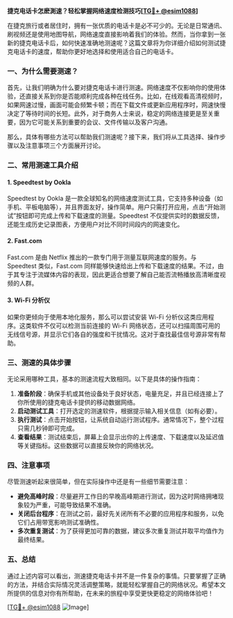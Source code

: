 **捷克电话卡怎麽測速？轻松掌握网络速度检测技巧[[TG💪+ @esim1088](https://t.me/s/esim1088)]**

在捷克旅行或者居住时，拥有一张优质的电话卡是必不可少的。无论是日常通讯、刷视频还是使用地图导航，网络速度直接影响着我们的体验。然而，当你拿到一张新的捷克电话卡后，如何快速准确地测速呢？这篇文章将为你详细介绍如何测试捷克电话卡的速度，帮助你更好地选择和使用适合自己的电话卡。

### 一、为什么需要测速？

首先，让我们明确为什么要对捷克电话卡进行测速。网络速度不仅影响你的使用体验，还直接关系到你是否能顺利完成各种在线任务。比如，在线观看高清视频时，如果网速过慢，画面可能会频繁卡顿；而在下载文件或更新应用程序时，网速快慢决定了等待时间的长短。此外，对于商务人士来说，稳定的网络连接更是至关重要，因为它可能关系到重要的会议、文件传输以及客户沟通。

那么，具体有哪些方法可以帮助我们测速呢？接下来，我们将从工具选择、操作步骤以及注意事项三个方面展开讨论。

### 二、常用测速工具介绍

#### 1. Speedtest by Ookla
Speedtest by Ookla 是一款全球知名的网络速度测试工具，它支持多种设备（如手机、平板电脑等），并且界面友好，操作简单。用户只需打开应用，点击“开始测试”按钮即可完成上传和下载速度的测量。Speedtest 不仅提供实时的数据反馈，还能生成历史记录图表，方便用户对比不同时间段内的网速变化。

#### 2. Fast.com
Fast.com 是由 Netflix 推出的一款专门用于测量互联网速度的服务。与 Speedtest 类似，Fast.com 同样能够快速给出上传和下载速度的结果。不过，由于其专注于流媒体内容的表现，因此更适合想要了解自己能否流畅播放高清晰度视频的人群。

#### 3. Wi-Fi 分析仪
如果你更倾向于使用本地化服务，那么可以尝试安装 Wi-Fi 分析仪这类应用程序。这类软件不仅可以检测当前连接的 Wi-Fi 网络状态，还可以扫描周围可用的无线信号源，并显示它们各自的强度和干扰情况。这对于查找最佳信号源非常有帮助。

### 三、测速的具体步骤

无论采用哪种工具，基本的测速流程大致相同。以下是具体的操作指南：

1. **准备阶段**：确保手机或其他设备处于良好状态，电量充足，并且已经连接上了你所使用的捷克电话卡提供的移动数据网络。
2. **启动测试工具**：打开选定的测速软件，根据提示输入相关信息（如有必要）。
3. **执行测试**：点击开始按钮，让系统自动运行测试程序。通常情况下，整个过程只需几秒钟即可完成。
4. **查看结果**：测试结束后，屏幕上会显示出你的上传速度、下载速度以及延迟值等关键指标。这些数据可以直接反映你的网络状况。

### 四、注意事项

尽管测速听起来很简单，但在实际操作中还是有一些细节需要注意：

- **避免高峰时段**：尽量避开工作日的早晚高峰期进行测试，因为这时网络拥堵现象较为严重，可能导致结果不准确。
- **关闭后台程序**：在测试之前，最好先关闭所有不必要的应用程序和服务，以免它们占用带宽影响测试准确性。
- **多次重复测试**：为了获得更加可靠的数据，建议多次重复测试并取平均值作为最终结果。

### 五、总结

通过上述内容可以看出，测速捷克电话卡并不是一件复杂的事情。只要掌握了正确的方法，并结合实际情况灵活调整策略，就能轻松掌握自己的网络状况。希望本文所提供的信息对你有所帮助，在未来的旅程中享受更快更稳定的网络体验吧！

[[TG💪+ @esim1088](https://t.me/s/esim1088) ![Image](https://i.postimg.cc/4NQfJmqS/Snipaste-2025-05-13-00-14-12.png)]
